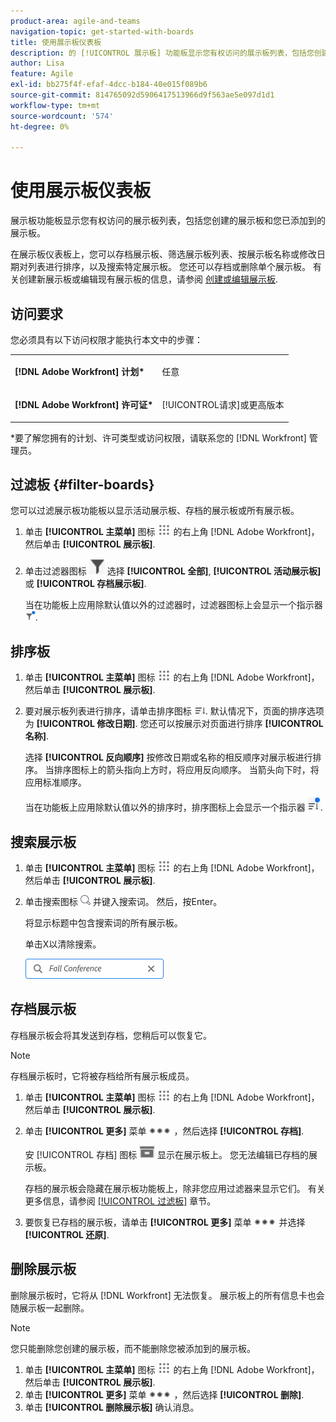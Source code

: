 ```yaml
---
product-area: agile-and-teams
navigation-topic: get-started-with-boards
title: 使用展示板仪表板
description: 的 [!UICONTROL 展示板] 功能板显示您有权访问的展示板列表，包括您创建的展示板和您已添加到的展示板。
author: Lisa
feature: Agile
exl-id: bb275f4f-efaf-4dcc-b184-40e015f089b6
source-git-commit: 814765092d5906417513966d9f563ae5e097d1d1
workflow-type: tm+mt
source-wordcount: '574'
ht-degree: 0%

---
```


# 使用展示板仪表板

展示板功能板显示您有权访问的展示板列表，包括您创建的展示板和您已添加到的展示板。

在展示板仪表板上，您可以存档展示板、筛选展示板列表、按展示板名称或修改日期对列表进行排序，以及搜索特定展示板。 您还可以存档或删除单个展示板。 有关创建新展示板或编辑现有展示板的信息，请参阅 [创建或编辑展示板](../../agile/get-started-with-boards/create-edit-board.md).

## 访问要求

您必须具有以下访问权限才能执行本文中的步骤：

<table style="table-layout:auto"> 
 <col> 
 <col> 
 <tbody> 
  <tr> 
   <td role="rowheader"><strong>[!DNL Adobe Workfront] 计划*</strong></td> 
   <td> <p>任意</p> </td> 
  </tr> 
  <tr> 
   <td role="rowheader"><strong>[!DNL Adobe Workfront] 许可证*</strong></td> 
   <td> <p>[!UICONTROL请求]或更高版本</p> </td> 
  </tr> 
 </tbody> 
</table>

&#42;要了解您拥有的计划、许可类型或访问权限，请联系您的 [!DNL Workfront] 管理员。

## 过滤板 {#filter-boards}

您可以过滤展示板功能板以显示活动展示板、存档的展示板或所有展示板。

1. 单击 **[!UICONTROL 主菜单]** 图标 ![](assets/main-menu-icon.png) 的右上角 [!DNL Adobe Workfront]，然后单击 **[!UICONTROL 展示板]**.
1. 单击过滤器图标 ![过滤器](assets/filter-icon-spectrum-25x25.png) 选择 **[!UICONTROL 全部]**, **[!UICONTROL 活动展示板]**&#x200B;或 **[!UICONTROL 存档展示板]**.

   当在功能板上应用除默认值以外的过滤器时，过滤器图标上会显示一个指示器 ![[!UICONTROL 应用于] 仪表板](assets/boards-filterapplied-30x30.png).

## 排序板

1. 单击 **[!UICONTROL 主菜单]** 图标 ![](assets/main-menu-icon.png) 的右上角 [!DNL Adobe Workfront]，然后单击 **[!UICONTROL 展示板]**.
1. 要对展示板列表进行排序，请单击排序图标 ![排序图标](assets/sort-boards-icon.png). 默认情况下，页面的排序选项为 **[!UICONTROL 修改日期]**. 您还可以按展示对页面进行排序 **[!UICONTROL 名称]**.

   选择 **[!UICONTROL 反向顺序]** 按修改日期或名称的相反顺序对展示板进行排序。 当排序图标上的箭头指向上方时，将应用反向顺序。 当箭头向下时，将应用标准顺序。

   当在功能板上应用除默认值以外的排序时，排序图标上会显示一个指示器 ![应用排序](assets/sort-applied-boards.png).

## 搜索展示板

1. 单击 **[!UICONTROL 主菜单]** 图标 ![](assets/main-menu-icon.png) 的右上角 [!DNL Adobe Workfront]，然后单击 **[!UICONTROL 展示板]**.
1. 单击搜索图标 ![“搜索”图标](assets/search-icon.png) 并键入搜索词。 然后，按Enter。

   将显示标题中包含搜索词的所有展示板。

   单击X以清除搜索。

   ![在功能板上搜索展示板](assets/boards-searchbox.png)

## 存档展示板

存档展示板会将其发送到存档，您稍后可以恢复它。

>[!NOTE]
>
>存档展示板时，它将被存档给所有展示板成员。

1. 单击 **[!UICONTROL 主菜单]** 图标 ![](assets/main-menu-icon.png) 的右上角 [!DNL Adobe Workfront]，然后单击 **[!UICONTROL 展示板]**.
1. 单击 **[!UICONTROL 更多]** 菜单 ![“更多”菜单](assets/more-icon-spectrum.png) ，然后选择 **[!UICONTROL 存档]**.

   安 [!UICONTROL 存档] 图标 ![存档](assets/archive-icon-spectrum-25x20.png) 显示在展示板上。 您无法编辑已存档的展示板。

   存档的展示板会隐藏在展示板功能板上，除非您应用过滤器来显示它们。 有关更多信息，请参阅 [[!UICONTROL 过滤板]](#filter-boards) 章节。

1. 要恢复已存档的展示板，请单击 **[!UICONTROL 更多]** 菜单 ![“更多”菜单图标](assets/more-icon-spectrum.png) 并选择 **[!UICONTROL 还原]**.

## 删除展示板

删除展示板时，它将从 [!DNL Workfront] 无法恢复。 展示板上的所有信息卡也会随展示板一起删除。

>[!NOTE]
>
>您只能删除您创建的展示板，而不能删除您被添加到的展示板。

1. 单击 **[!UICONTROL 主菜单]** 图标 ![](assets/main-menu-icon.png) 的右上角 [!DNL Adobe Workfront]，然后单击 **[!UICONTROL 展示板]**.
1. 单击 **[!UICONTROL 更多]** 菜单 ![[!UICONTROL “更多”菜单]](assets/more-icon-spectrum.png) ，然后选择 **[!UICONTROL 删除]**.
1. 单击 **[!UICONTROL 删除展示板]** 确认消息。
